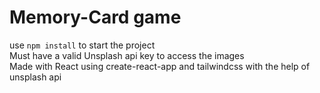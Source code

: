 # Memory-Card game
use ```npm install``` to start the project <br>
Must have a valid Unsplash api key to access the images <br>
Made with React using create-react-app and tailwindcss with the help of unsplash api